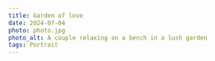 ```yaml
---
title: Garden of love
date: 2024-07-04
photo: photo.jpg
photo_alt: A couple relaxing on a bench in a lush garden
tags: Portrait
---
```

